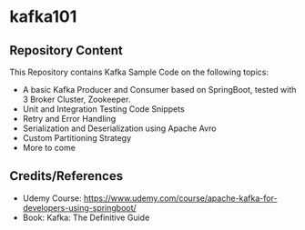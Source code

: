 # kafka101 
<h2>Repository Content</h2>

This Repository contains Kafka Sample Code on the following topics:
- A basic Kafka Producer and Consumer based on SpringBoot, tested with 3 Broker Cluster, Zookeeper.
- Unit and Integration Testing Code Snippets
- Retry and Error Handling
- Serialization and Deserialization using Apache Avro
- Custom Partitioning Strategy
- More to come

<h2>Credits/References</h2>

- Udemy Course: https://www.udemy.com/course/apache-kafka-for-developers-using-springboot/
- Book: Kafka: The Definitive Guide
